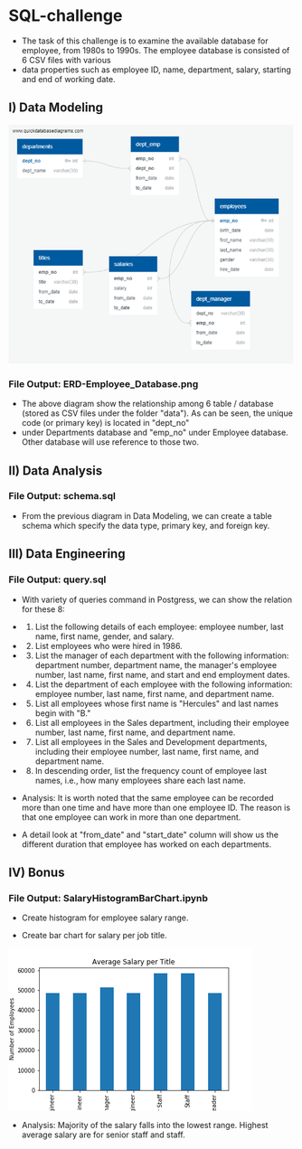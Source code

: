 # SQL-challenge

* The task of this challenge is to examine the available database for employee, from 1980s to 1990s. The employee database is consisted of 6 CSV files with various
* data properties such as employee ID, name, department, salary, starting and end of working date. 

## I) Data Modeling

![](ERD-Employee_Database.png)

### File Output: ERD-Employee_Database.png

* The above diagram show the relationship among 6 table / database (stored as CSV files under the folder "data"). As can be seen, the unique code (or primary key) is located in "dept_no"
* under Departments database and "emp_no" under Employee database. Other database will use reference to those two. 


## II) Data Analysis 
### File Output: schema.sql

* From the previous diagram in Data Modeling, we can create a table schema which specify the data type, primary key, and foreign key. 


## III) Data Engineering
### File Output: query.sql
* With variety of queries command in Postgress,  we can show the relation for these 8: 

* 1) List the following details of each employee: employee number, last name, first name, gender, and salary.

* 2) List employees who were hired in 1986.

* 3) List the manager of each department with the following information: department number, department name, the manager's employee number, last name, first name, and start and end employment dates.

* 4) List the department of each employee with the following information: employee number, last name, first name, and department name.

* 5) List all employees whose first name is "Hercules" and last names begin with "B."

* 6) List all employees in the Sales department, including their employee number, last name, first name, and department name.

* 7) List all employees in the Sales and Development departments, including their employee number, last name, first name, and department name.

* 8) In descending order, list the frequency count of employee last names, i.e., how many employees share each last name.


* Analysis: It is worth noted that the same employee can be recorded more than one time and have more than one employee ID. The reason is that one employee can work in more than one department. 
* A detail look at "from_date" and "start_date" column will show us the different duration that employee has worked on each departments.   


## IV) Bonus
### File Output: SalaryHistogramBarChart.ipynb
* Create histogram for employee salary range. 

* Create bar chart for salary per job title. 

![](image_output/AverageSalaryTitle.png)

* Analysis: Majority of the salary falls into the lowest range. Highest average salary are for senior staff and staff. 